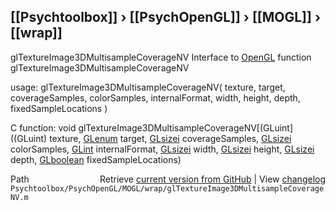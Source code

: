 ## [[Psychtoolbox]] &#8250; [[PsychOpenGL]] &#8250; [[MOGL]] &#8250; [[wrap]]

glTextureImage3DMultisampleCoverageNV  Interface to [OpenGL](OpenGL) function glTextureImage3DMultisampleCoverageNV  
  
usage:  glTextureImage3DMultisampleCoverageNV( texture, target, coverageSamples, colorSamples, internalFormat, width, height, depth, fixedSampleLocations )  
  
C function:  void glTextureImage3DMultisampleCoverageNV[(GLuint]((GLuint) texture, [GLenum](GLenum) target, [GLsizei](GLsizei) coverageSamples, [GLsizei](GLsizei) colorSamples, [GLint](GLint) internalFormat, [GLsizei](GLsizei) width, [GLsizei](GLsizei) height, [GLsizei](GLsizei) depth, [GLboolean](GLboolean) fixedSampleLocations)  




<div class="code_header" style="text-align:right;">
  <span style="float:left;">Path&nbsp;&nbsp;</span> <span class="counter">Retrieve <a href=
  "https://raw.github.com/Psychtoolbox-3/Psychtoolbox-3/beta/Psychtoolbox/PsychOpenGL/MOGL/wrap/glTextureImage3DMultisampleCoverageNV.m">current version from GitHub</a> | View <a href=
  "https://github.com/Psychtoolbox-3/Psychtoolbox-3/commits/beta/Psychtoolbox/PsychOpenGL/MOGL/wrap/glTextureImage3DMultisampleCoverageNV.m">changelog</a></span>
</div>
<div class="code">
  <code>Psychtoolbox/PsychOpenGL/MOGL/wrap/glTextureImage3DMultisampleCoverageNV.m</code>
</div>

